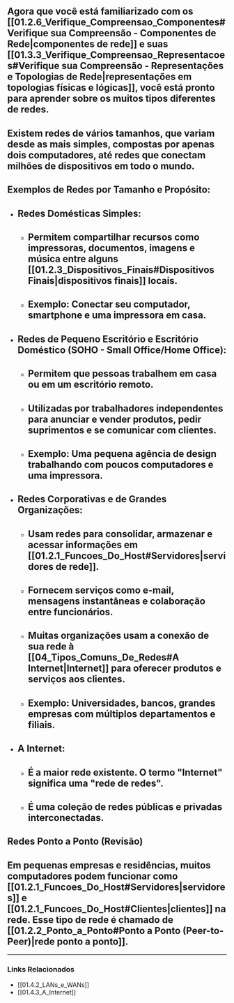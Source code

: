 ## Agora que você está familiarizado com os [[01.2.6_Verifique_Compreensao_Componentes#Verifique sua Compreensão - Componentes de Rede\|componentes de rede]] e suas [[01.3.3_Verifique_Compreensao_Representacoes#Verifique sua Compreensão - Representações e Topologias de Rede\|representações em topologias físicas e lógicas]], você está pronto para aprender sobre os muitos tipos diferentes de redes.

## Existem redes de vários tamanhos, que variam desde as mais simples, compostas por apenas dois computadores, até redes que conectam milhões de dispositivos em todo o mundo.

## Exemplos de Redes por Tamanho e Propósito:

* ## **Redes Domésticas Simples:**
    * ## Permitem compartilhar recursos como impressoras, documentos, imagens e música entre alguns [[01.2.3_Dispositivos_Finais#Dispositivos Finais\|dispositivos finais]] locais.
    * ## Exemplo: Conectar seu computador, smartphone e uma impressora em casa.

* ## **Redes de Pequeno Escritório e Escritório Doméstico (SOHO - Small Office/Home Office):**
    * ## Permitem que pessoas trabalhem em casa ou em um escritório remoto.
    * ## Utilizadas por trabalhadores independentes para anunciar e vender produtos, pedir suprimentos e se comunicar com clientes.
    * ## Exemplo: Uma pequena agência de design trabalhando com poucos computadores e uma impressora.

* ## **Redes Corporativas e de Grandes Organizações:**
    * ## Usam redes para consolidar, armazenar e acessar informações em [[01.2.1_Funcoes_Do_Host#Servidores\|servidores de rede]].
    * ## Fornecem serviços como e-mail, mensagens instantâneas e colaboração entre funcionários.
    * ## Muitas organizações usam a conexão de sua rede à [[04_Tipos_Comuns_De_Redes#A Internet\|Internet]] para oferecer produtos e serviços aos clientes.
    * ## Exemplo: Universidades, bancos, grandes empresas com múltiplos departamentos e filiais.

* ## **A Internet:**
    * ## É a **maior rede existente**. O termo "Internet" significa uma "rede de redes".
    * ## É uma coleção de redes públicas e privadas **interconectadas**.

## Redes Ponto a Ponto (Revisão)

## Em pequenas empresas e residências, muitos computadores podem funcionar como [[01.2.1_Funcoes_Do_Host#Servidores\|servidores]] e [[01.2.1_Funcoes_Do_Host#Clientes\|clientes]] na rede. Esse tipo de rede é chamado de [[01.2.2_Ponto_a_Ponto#Ponto a Ponto (Peer-to-Peer)\|rede ponto a ponto]].

---
### Links Relacionados
- [[01.4.2_LANs_e_WANs]]
- [[01.4.3_A_Internet]]